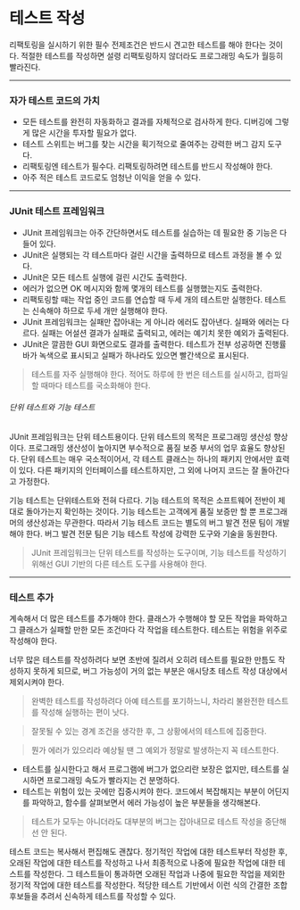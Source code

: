 # 테스트 작성
리팩토링을 실시하기 위한 필수 전제조건은 반드시 견고한 테스트를 해야 한다는 것이다. 적절한 테스트를 작성하면 설령 리팩토링하지 않더라도 프로그래밍 속도가 월등히 빨라진다. 
<hr/>

### 자가 테스트 코드의 가치
* 모든 테스트를 완전히 자동화하고 결과를 자체적으로 검사하게 한다. 디버깅에 그렇게 많은 시간을 투자할 필요가 없다.
* 테스트 스위트는 버그를 찾는 시간을 획기적으로 줄여주는 강력한 버그 감지 도구다.
* 리팩토링엔 테스트가 필수다. 리팩토링하려면 테스트를 반드시 작성해야 한다.
* 아주 적은 테스트 코드로도 엄청난 이익을 얻을 수 있다.
<hr/>

### JUnit 테스트 프레임워크
* JUnit 프레임워크는 아주 간단하면서도 테스트를 실습하는 데 필요한 중 기능은 다 들어 있다.
* JUnit은 실행되는 각 테스트마다 걸린 시간을 출력하므로 테스트 과정을 볼 수 있다.
* JUnit은 모든 테스트 실행에 걸린 시간도 출력한다.
* 에러가 없으면 OK 메시지와 함께 몇개의 테스트를 실행했는지도 출력한다.
* 리팩토링할 때는 작업 중인 코드를 연습할 때 두세 개의 테스트만 실행한다. 테스트는 신속해야 하므로 두세 개만 실행해야 한다.
* JUnit 프레임워크는 실패만 잡아내는 게 아니라 에러도 잡아낸다. 실패와 에러는 다르다. 실패는 어설션 결과가 실패로 출력되고, 에러는 예기치 못한 예외가 출력된다.
* JUnit은 깔끔한 GUI 화면으로도 결과를 출력한다. 테스트가 전부 성공하면 진행률 바가 녹색으로 표시되고 실패가 하나라도 있으면 빨간색으로 표시된다. 
> 테스트를 자주 실행해야 한다. 적어도 하루에 한 번은 테스트를 실시하고, 컴파일할 때마다 테스트를 국소화해야 한다.
###### 단위 테스트와 기능 테스트
JUnit 프레임워크는 단위 테스트용이다. 단위 테스트의 목적은 프로그래밍 생산성 향상이다. 프로그래밍 생산성이 높아지면 부수적으로 품질 보증 부서의 업무 효율도 향상된다. 단위 테스트는 매우 국소적이어서, 각 테스트 클래스는 하나의 패키지 안에서만 효력이 있다. 다른 패키지의 인터페이스를 테스트하지만, 그 외에 나머지 코드는 잘 돌아간다고 가정한다.

기능 테스트는 단위테스트와 전혀 다르다. 기능 테스트의 목적은 소프트웨어 전반이 제대로 돌아가는지 확인하는 것이다. 기능 테스트는 고객에게 품질 보증만 할 뿐 프로그래머의 생산성과는 무관한다. 따라서 기능 테스트 코드는 별도의 버그 발견 전문 팀이 개발해야 한다. 버그 발견 전문 팀은 기능 테스트 작성에 강력한 도구와 기술을 동원한다.
> JUnit 프레임워크는 단위 테스트를 작성하는 도구이며, 기능 테스트를 작성하기 위해선 GUI 기반의 다른 테스트 도구를 사용해야 한다. 
<hr/>

### 테스트 추가
계속해서 더 많은 테스트를 추가해야 한다. 클래스가 수행해야 할 모든 작업을 파악하고 그 클래스가 실패할 만한 모든 조건마다 각 작업을 테스트한다. 테스트는 위험을 위주로 작성해야 한다. 

너무 많은 테스트를 작성하려다 보면 초반에 질려서 오히려 테스트를 필요한 만틈도 작성하지 못하게 되므로, 버그 가능성이 거의 없는 부분은 애시당초 테스트 작성 대상에서 제외시켜야 한다. 
> 완벽한 테스트를 작성하려다 아예 테스트를 포기하느니, 차라리 불완전한 테스트를 작성해 실행하는 편이 낫다.

> 잘못될 수 있는 경계 조건을 생각한 후, 그 상황에서의 테스트에 집중한다.

> 뭔가 에러가 있으리라 예상될 땐 그 예외가 정말로 발생하는지 꼭 테스트한다.
* 테스트를 실시한다고 해서 프로그램에 버그가 없으리란 보장은 없지만, 테스트를 실시하면 프로그래밍 속도가 빨라지는 건 분명하다.
* 테스트는 위험이 있는 곳에만 집중시켜야 한다. 코드에서 복잡해지는 부분이 어딘지를 파악하고, 함수를 살펴보면서 에러 가능성이 높은 부분들을 생각해본다. 
> 테스트가 모두는 아니더라도 대부분의 버그는 잡아내므로 테스트 작성을 중단해선 안 된다.

테스트 코드는 복사해서 편집해도 괜찮다. 정기적인 작업에 대한 테스트부터 작성한 후, 오래된 작업에 대한 테스트를 작성하고 나서 최종적으로 나중에 필요한 작업에 대한 테스트를 작성한다. 그 테스트들이 통과하면 오래된 작업과 나중에 필요한 작업을 제외한 정기적 작업에 대한 테스트를 작성한다. 적당한 테스트 기반에서 이런 식의 간결한 조합 후보들을 추려서 신속하게 테스트를 작성할 수 있다. 
